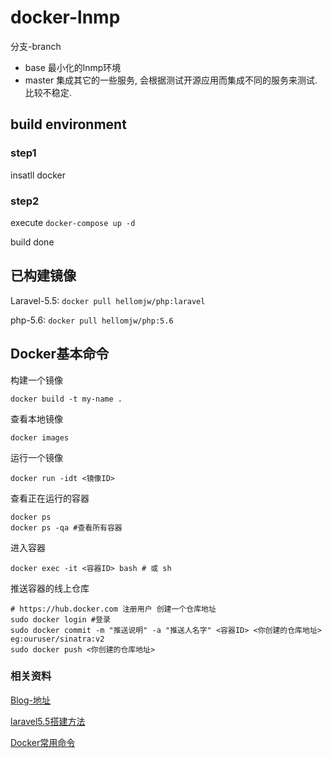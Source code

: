 # docker-lnmp


分支-branch

- base 最小化的lnmp环境
- master 集成其它的一些服务, 会根据测试开源应用而集成不同的服务来测试. 比较不稳定. 

## build environment

### step1
insatll docker 

### step2
execute ```docker-compose up -d ```

build done 

## 已构建镜像

Laravel-5.5: ``` docker pull hellomjw/php:laravel ```

php-5.6: ``` docker pull hellomjw/php:5.6 ```

## Docker基本命令

构建一个镜像
```
docker build -t my-name . 
```
查看本地镜像
```
docker images
```

运行一个镜像
```
docker run -idt <镜像ID>
```

查看正在运行的容器
```
docker ps 
docker ps -qa #查看所有容器
```

进入容器
```
docker exec -it <容器ID> bash # 或 sh  
```

推送容器的线上仓库
```
# https://hub.docker.com 注册用户 创建一个仓库地址
sudo docker login #登录
sudo docker commit -m "推送说明" -a "推送人名字" <容器ID> <你创建的仓库地址> eg:ouruser/sinatra:v2
sudo docker push <你创建的仓库地址>
```

### 相关资料

[Blog-地址](http://www.majianwei.com)

[laravel5.5搭建方法](http://www.majianwei.com/docker%E5%AE%89%E8%A3%85laravel/)

[Docker常用命令](https://hellomjw.gitbooks.io/-liunx/content/docker.html)

